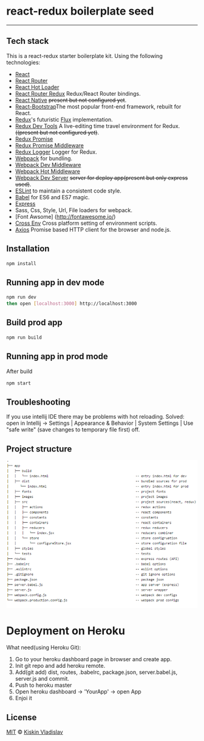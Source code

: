 # react-redux boilerplate seed

---

## Tech stack

This is a react-redux starter boilerplate kit. Using the following technologies:

* [React](https://github.com/facebook/react)
* [React Router](https://github.com/rackt/react-router)
* [React Hot Loader](https://github.com/gaearon/react-hot-loader)
* [React Router Redux](https://github.com/reactjs/react-router-redux) Redux/React Router bindings.
* [React Native](https://github.com/facebook/react-native) ~~present but not configured yet~~.
* [React-Bootstrap](https://github.com/react-bootstrap/react-bootstrap)The most popular front-end framework, rebuilt for React.
* [Redux](https://github.com/rackt/redux)'s futuristic [Flux](https://facebook.github.io/react/blog/2014/05/06/flux.html) implementation.
* [Redux Dev Tools](https://github.com/gaearon/redux-devtools) A live-editing time travel environment for Redux. ~~((present but not configured yet)~~.
* [Redux Promise](https://github.com/acdlite/redux-promise)
* [Redux Promise Middleware](https://github.com/pburtchaell/redux-promise-middleware)
* [Redux Logger](https://github.com/evgenyrodionov/redux-logger) Logger for Redux.
* [Webpack](http://webpack.github.io) for bundling.
* [Webpack Dev Middleware](http://webpack.github.io/docs/webpack-dev-middleware.html)
* [Webpack Hot Middleware](https://github.com/glenjamin/webpack-hot-middleware)
* [Webpack Dev Server](https://github.com/webpack/webpack-dev-server)  ~~server for deploy app(present but only express used)~~.
* [ESLint](http://eslint.org) to maintain a consistent code style.
* [Babel](http://babeljs.io) for ES6 and ES7 magic.
* [Express](https://github.com/expressjs/express)
* Sass, Css, Style, Url, File loaders for webpack.
* [Font Awsome] (http://fontawesome.io/)
* [Cross Env](https://github.com/kentcdodds/cross-env) Cross platform setting of environment scripts.
* [Axios](https://github.com/mzabriskie/axios) Promise based HTTP client for the browser and node.js.

## Installation

```bash
npm install
```
## Running app in dev mode

```bash
npm run dev
then open [localhost:3000] http://localhost:3000
```

## Build prod app 

```bash
npm run build
```

## Running app in prod mode

After build 

```bash
npm start
```
## Troubleshooting
If you use intellij IDE there may be problems with hot reloading. Solved: open in Intellij -> Settings | Appearance & Behavior | System Settings | Use "safe write" (save changes to temporary file first) off.
## Project structure 

![alt tag](https://github.com/kiskinvlad/react-redux-babel-webpack-express/blob/master/1.png?raw=true|alt=octocat) 

# Deployment on Heroku

What need(using Heroku Git):

1. Go to your heroku dashboard page in browser and create app.
2. Init git repo and add heroku remote.
3. Add(git add) dist, routes, .babelrc, package.json, server.babel.js, server.js and commit.
4. Push to heroku master
5. Open heroku dashboard -> 'YourApp' -> open App
6. Enjoi it

## License

[MIT](LICENSE.md) &copy; [Kiskin Vladislav][author]


[author]: https://github.com/kiskinvlad
